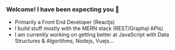 ### Welcome! I have been expecting you 👋

- Primarily a Front End Developer (Reactjs)
- I build stuff mostly with the MERN stack (REST/Graphql APIs)
- I am currently working on getting better at JavaScript with Data Structures & Algorithms, Nodejs, Vuejs...

<!--
**Segun98/Segun98** is a ✨ _special_ ✨ repository because its `README.md` (this file) appears on your GitHub profile.

Here are some ideas to get you started:

- 🔭 I’m currently working on ...
- 🌱 I’m currently learning ...
- 👯 I’m looking to collaborate on ...
- 🤔 I’m looking for help with ...
- 💬 Ask me about ...
- 📫 How to reach me: ...
- 😄 Pronouns: ...
- ⚡ Fun fact: ...
-->
